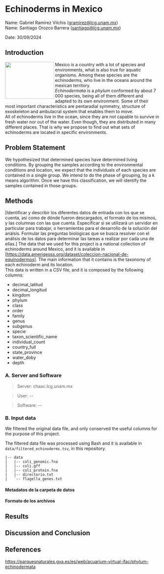 # Echinoderms in Mexico  
  
Name:  Gabriel Ramirez Vilchis (<gramirez@lcg.unam.mx>)  
Name:  Santiago Orozco Barrera (<santiago@lcg.unam.mx>)  
  
Date:  30/09/2024  
  
  
## Introduction  
  
<img src="https://cdn.britannica.com/43/202643-050-DCB4B405/sea-stars-starfish-Caribbean-sea.jpg" width="160" height="120" align="left" /> 

Mexico is a country with a lot of species and environments, what is also true for aquatic organisms. Among  these species are the echinoderms, who live in the oceans around the mexican territory.  
_Echinodermata_ is a _phylum_ conformed by about 7 000 species, being all of them different and adapted to its own environment. Some of their most important characteristics are pentaradial symmetry, structure of exoskeleton and ambulacral system that enables them to move.  
All of echinoderms live in the ocean, since they are not capable to survive in fresh water nor out of the water. Even though, they are distributed in many different places. That is why we propose to find out what sets of echinoderms are located in specific environments.   


















## Problem Statement  


We hypothesized that determined species have determined living conditions. 
By grouping the samples according to the environmental conditions and location, we expect that the individuals of each species are contained in a single group.
We intend to do the phase of grouping, by a k means algorithm. Once we have this classification, we will identify the samples contained in those groups.  

## Methods

[Identificar y describir los diferentes datos de entrada con los que se cuenta, así como de dónde fueron descargados, el formato de los mismos, y las columnas con las que cuenta. Especificar si se utilizará un servidor en particular para trabajar, o herramientas para el desarrollo de la solución del análsis. Formular las preguntas biológicas que se busca resolver con el análisis de los datos para determinar las tareas a realizar por cada una de ellas.]
The data that we used for this project is a national collection of echinoderms around Mexico, and it is available in [https://data.amerigeoss.org/dataset/coleccion-nacional-de-equinodermos]. The main information that it contains is the taxonomy of each echinoderm and its location.  
This data is written in a CSV file, and it is composed by the following columns:  
- decimal_latitud
- decimal_longitud
- kingdom
- phylum
- class
- order
- family
- genus
- subgenus
- specie
- taxon_scientific_name
- individual_count
- country_full
- state_province
- water_doby
- depth  

### A. Server and Software

> Server: chaac.lcg.unam.mx  

> User: --

> Software: --

### B. Input data 

We filtered the original data file, and only conserved the useful columns for the purpose of this project.     

The filtered data file was processed using Bash and it is available in `data/filtered_echinoderms.tsv`, in this repository.

```
|-- data
|   |-- coli_genomic.fna
|   |-- coli.gff
|   |-- coli_protein.fna
|   |-- directorio.txt
|   `-- flagella_genes.txt
```


#### Metadatos de la carpeta de datos

<!-- 
> Versión/Identificador del genoma:  NC_000913.3

> Fecha de descarga: dd/mm/aaaa

>| Archivo | Descripción  | Tipo |
|:--      |:--           |:--  |
| coli_genomic.fna  | Secuencia de nucleotidos de E. coli  | Formato FastA |
| coli.gff.   | Anotación del genoma de E. coli  | Formato gff |
| coli_protein.faa | Secuencia de aminoacidos de las proteinas de E. coli | formato FastA|
| flagella_genes.txt | Genes con función relacionada al flagello en E. coli | lista |
| directorio.txt. | Archivo con nombres de personas | lista |

-->

#### Formato de los archivos

<!-- 

- `coli_genomic.fna` : formato FastA


```
>NC_000913.3 Escherichia coli str. K-12 substr. MG1655, complete genome
AGCTTTTCATTCTGACTGCAACGGGCAATATGTCTCTGTGTGGATTAAAAAAAGAGTGTCTGATAGCAGCTTCTGAACTG
GTTACCTGCCGTGAGTAAATTAAAATTTTATTGACTTAGGTCACTAAATACTTTAACCAATATAGGCATAGCGCACAGAC
AGATAAAAATTACAGAGTACACAACATCCATGAAACGCATTAGCACCACCATTACCACCACCATCACCATTACCACAGGT
```

Formato: 

> a. La primera línea es información de la secuencia. Primero viene el identificador del genoma.

> b. Después vienen varias líneas con la secuencia de nuclótidos del genoma completo.



- `coli.gff`: anotación de features en el genoma


El contenido del archivo es:

```
##gff-version 3
#!gff-spec-version 1.21
#!processor NCBI annotwriter
#!genome-build ASM584v2
#!genome-build-accession NCBI_Assembly:GCF_000005845.2
##sequence-region NC_000913.3 1 4641652
##species https://www.ncbi.nlm.nih.gov/Taxonomy/Browser/wwwtax.cgi?id=511145

NC_000913.3     RefSeq  region  1       4641652 .       +       .       ID=NC_000913.3:1.>
NC_000913.3     RefSeq  gene    190     255     .       +       .       ID=gene-b0001;Dbx>
NC_000913.3     RefSeq  CDS     190     255     .       +       0       ID=cds-NP_414542.>
NC_000913.3     RefSeq  gene    337     2799    .       +       .       ID=gene-b0002;Dbx>
NC_000913.3     RefSeq  CDS     337     2799    .       +       0       ID=cds-NP_414543.>

```

Formato: 

> a. Es un formato gff tabular, es decir, cada dato es separado por tabulador.
> 
> b. Cada renglón en el formato gff es una elemento genético anotado en el genoma, que se le denomina `feature`, éstos features pueden ser genes, secuencias de inserción, promotores, sitios de regulación, todo aquello que este codificado en el DNA y ocupe una región en el genoma de  E. coli.

> c. Los atributos de cada columna par cada elemento genético son

>```
1. seqname. Nombre del cromosoma
2. source. Nombre del programa que generó ese elemento
3. feature. Tipo de elemento
4. start. Posición de inicio
5. end. Posición de final
6. score. Un valor de punto flotante
7. strand. La cadena (+ , - )
8. frame. Marco de lectura
9.  attribute. Pares tag-value, separados por coma, que proveen información adicional
```


#### Preguntas de investigación
> ¿Pregunta X?
Respuesta: Describir el trabajo que implica o pasos a seguir para resolver esta pregunta.



-->


## Results
 

<!-- ### X. Pregunta 

Archivo(s):     

Algoritmo: 

1. 

Solución: Describir paso a paso la solución, incluyendo los comandos correspondientes

```bash

```

-->




## Discussion and Conclusion

 <!-- Describir todo lo que descubriste en este análisis -->


## References
https://parquesnaturales.gva.es/es/web/acuarium-virtual-ifac/phylum-echinodermata
